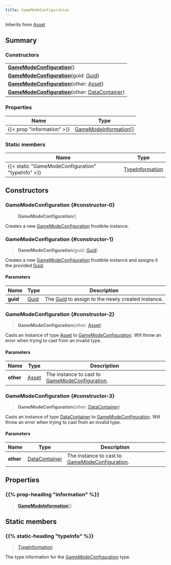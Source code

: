```yaml
---
title: GameModeConfiguration
---
```


Inherits from 
[Asset](/vext/ref/fb/asset)

## Summary
### Constructors
| |
| ----------- |
| **[GameModeConfiguration](#constructor-0)**() |
| **[GameModeConfiguration](#constructor-1)**(guid: [Guid](/vext/ref/shared/class/guid)) |
| **[GameModeConfiguration](#constructor-2)**(other: [Asset](/vext/ref/fb/asset)) |
| **[GameModeConfiguration](#constructor-3)**(other: [DataContainer](/vext/ref/shared/class/datacontainer)) |

### Properties
| Name | Type |
| ---- | ---- |
| {{< prop "information" >}} | [GameModeInformation](/vext/ref/fb/gamemodeinformation)[] |

### Static members
| Name | Type |
| ---- | ---- |
| {{< static "GameModeConfiguration" "typeInfo" >}} | [TypeInformation](/vext/ref/shared/class/typeinformation) |

## Constructors
### GameModeConfiguration {#constructor-0}
> **GameModeConfiguration**()

Creates a new [GameModeConfiguration](/vext/ref/fb/gamemodeconfiguration) frostbite instance.

### GameModeConfiguration {#constructor-1}
> **GameModeConfiguration**(guid: [Guid](/vext/ref/shared/class/guid))

Creates a new [GameModeConfiguration](/vext/ref/fb/gamemodeconfiguration) frostbite instance and assigns it the provided [Guid](/vext/ref/shared/class/guid).

#### Parameters
| Name | Type | Description |
| ---- | ---- | ----------- |
| **guid** | [Guid](/vext/ref/shared/class/guid) | The [Guid](/vext/ref/shared/class/guid) to assign to the newly created instance. |

### GameModeConfiguration {#constructor-2}
> **GameModeConfiguration**(other: [Asset](/vext/ref/fb/asset))

Casts an instance of type [Asset](/vext/ref/fb/asset) to [GameModeConfiguration](/vext/ref/fb/gamemodeconfiguration). Will throw an error when trying to cast from an invalid type.

#### Parameters
| Name | Type | Description |
| ---- | ---- | ----------- |
| **other** | [Asset](/vext/ref/fb/asset) | The instance to cast to [GameModeConfiguration](/vext/ref/fb/gamemodeconfiguration). |

### GameModeConfiguration {#constructor-3}
> **GameModeConfiguration**(other: [DataContainer](/vext/ref/shared/class/datacontainer))

Casts an instance of type [DataContainer](/vext/ref/shared/class/datacontainer) to [GameModeConfiguration](/vext/ref/fb/gamemodeconfiguration). Will throw an error when trying to cast from an invalid type.

#### Parameters
| Name | Type | Description |
| ---- | ---- | ----------- |
| **other** | [DataContainer](/vext/ref/shared/class/datacontainer) | The instance to cast to [GameModeConfiguration](/vext/ref/fb/gamemodeconfiguration). |

## Properties
### {{% prop-heading "information" %}}
> **[GameModeInformation](/vext/ref/fb/gamemodeinformation)**[]

## Static members
### {{% static-heading "typeInfo" %}}
> [TypeInformation](/vext/ref/shared/class/typeinformation)

The type information for the [GameModeConfiguration](/vext/ref/fb/gamemodeconfiguration) type.

